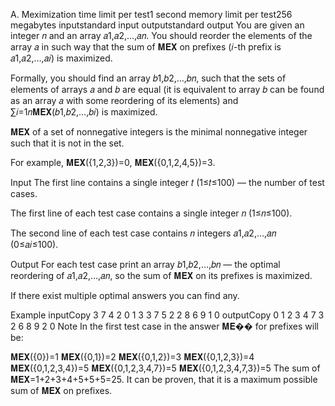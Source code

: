 A. Meximization
time limit per test1 second
memory limit per test256 megabytes
inputstandard input
outputstandard output
You are given an integer 𝑛 and an array 𝑎1,𝑎2,…,𝑎𝑛. You should reorder the elements of the array 𝑎 in such way that the sum of 𝐌𝐄𝐗 on prefixes (𝑖-th prefix is 𝑎1,𝑎2,…,𝑎𝑖) is maximized.

Formally, you should find an array 𝑏1,𝑏2,…,𝑏𝑛, such that the sets of elements of arrays 𝑎 and 𝑏 are equal (it is equivalent to array 𝑏 can be found as an array 𝑎 with some reordering of its elements) and ∑𝑖=1𝑛𝐌𝐄𝐗(𝑏1,𝑏2,…,𝑏𝑖) is maximized.

𝐌𝐄𝐗 of a set of nonnegative integers is the minimal nonnegative integer such that it is not in the set.

For example, 𝐌𝐄𝐗({1,2,3})=0, 𝐌𝐄𝐗({0,1,2,4,5})=3.

Input
The first line contains a single integer 𝑡 (1≤𝑡≤100)  — the number of test cases.

The first line of each test case contains a single integer 𝑛 (1≤𝑛≤100).

The second line of each test case contains 𝑛 integers 𝑎1,𝑎2,…,𝑎𝑛 (0≤𝑎𝑖≤100).

Output
For each test case print an array 𝑏1,𝑏2,…,𝑏𝑛  — the optimal reordering of 𝑎1,𝑎2,…,𝑎𝑛, so the sum of 𝐌𝐄𝐗 on its prefixes is maximized.

If there exist multiple optimal answers you can find any.

Example
inputCopy
3
7
4 2 0 1 3 3 7
5
2 2 8 6 9
1
0
outputCopy
0 1 2 3 4 7 3 
2 6 8 9 2 
0 
Note
In the first test case in the answer 𝐌𝐄�� for prefixes will be:

𝐌𝐄𝐗({0})=1
𝐌𝐄𝐗({0,1})=2
𝐌𝐄𝐗({0,1,2})=3
𝐌𝐄𝐗({0,1,2,3})=4
𝐌𝐄𝐗({0,1,2,3,4})=5
𝐌𝐄𝐗({0,1,2,3,4,7})=5
𝐌𝐄𝐗({0,1,2,3,4,7,3})=5
The sum of 𝐌𝐄𝐗=1+2+3+4+5+5+5=25. It can be proven, that it is a maximum possible sum of 𝐌𝐄𝐗 on prefixes.
